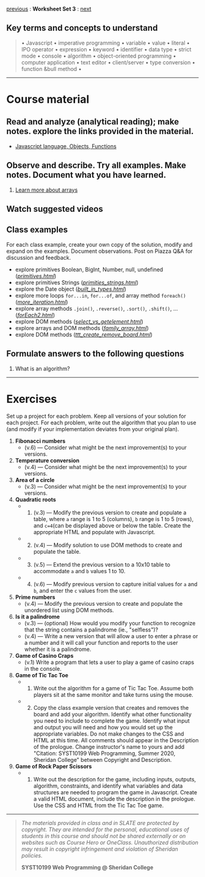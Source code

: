 [previous](set02.md) 
: **Worksheet Set 3**
: [next](set04.md)


## Key terms and concepts to understand
> &bull; Javascript  &bull; imperative programming  &bull; variable  &bull; value  &bull; literal  &bull; IPO operator &bull; expression  &bull; keyword  &bull; identifier  &bull;  data type &bull; strict mode  &bull; console  &bull;  algorithm  &bull; object-oriented programming  &bull; computer application  &bull;  text editor  &bull; client/server  &bull;  type conversion  &bull; function &bull method &bull;
> 
---


# Course material

## Read and analyze (analytical reading); make notes. explore the links provided in the material.

- [Javascript language, Objects, Functions](https://ebajcar.github.io/web10199/material/material_js.html)

## Observe and describe. Try all examples. Make notes. Document what you have learned.

1. [Learn more about arrays](../set3/more_about_arrays.md)


## Watch suggested videos

## Class examples

For each class example, create your own copy of the solution, modify and expand on the examples. Document observations. Post on Piazza Q&A for discussion and feedback.
- explore primitives Boolean, BigInt, Number, null, undefined ([*primitives.html*](../set3/primitives.html))
- explore primitives Strings ([*primities_strings.html*](../set3/primities_strings.html))
- explore the Date object ([*built_in_types.html*](../set3/built_in_types.html))
- explore more loops `for...in`, `for...of`, and array method `foreach()` ([*more_iteration.html*](../set3/more_iteration.html))
- explore array methods `.join()`, `.reverse()`, `.sort()`, `.shift()`, ... ([*forEach2.html*](../set3/forEach2.html))
- explore DOM methods ([*select_vs_getelement.html*](../set3/select_vs_getelement.html))
- explore arrays and DOM methods ([*family_array.html*](../set3/family_array.html))
- explore DOM methods ([*ttt_create_remove_board.html*](../set3/ttt_create_remove_board.html))



## Formulate answers to the following questions
1. What is an algorithm?


---


# Exercises
Set up a project for each problem. Keep all versions of your solution for each project.  For each problem, write out the
algorithm that you plan to use (and modify if your implementation deviates from your original
plan).


1. **Fibonacci numbers** 
    - (v.6) &mdash; Consider what might be the next improvement(s) to your versions.
2. **Temperature conversion** 
    - (v.4) &mdash; Consider what might be the next improvement(s) to your versions.      
3. **Area of a circle** 
    - (v.3) &mdash; Consider what might be the next improvement(s) to your versions.    
4. **Quadratic roots** 
    - 1. (v.3) &mdash; Modify the previous version to create and populate a table, where  `a` range is 1 to 5 (columns), `b` range is 1 to 5 (rows), and `c=4`(can be displayed above or below the table. Create the appropriate HTML and populate with Javascript. 
    - 2. (v.4) &mdash; Modify solution to use DOM methods to create and populate the table.
    - 3. (v.5) &mdash; Extend the previous version to a 10x10 table to accommodate `a` and `b` values 1 to 10.
    - 4. (v.6) &mdash; Modify previous version to capture initial values for `a` and `b`, and enter the `c` values from the user.
4. **Prime numbers** 
    - (v.4) &mdash; Modify the previous version to create and populate the unordered list using DOM methods.
7. **Is it a palindrome** 
    - (v.3) &mdash; (optional) How would you modify your function to recognize that the string contains a palindrome (ie., "selfless")?
    - (v.4) &mdash; Write a new version that will allow a user to enter a phrase or a number and it will call your function and reports to the user whether it is a palindrome.
9. **Game of Casino Craps**
	- (v.1) Write a program that lets a user to play a game of casino craps in the console.
8. **Game of Tic Tac Toe**
    - 1. Write out the algorithm for a game of Tic Tac Toe. Assume both players sit at the same monitor and take turns using the mouse.
    - 2. Copy the class example version that creates and removes the board and add your algorithm. Identify what other functionality you need to include to complete the game. Identify what input and output you will need and how you would set up the appropriate variables. Do not make changes to the CSS and HTML at this time. All comments should appear in the Description of the prologue. Change instructor's name to yours and add "Citation: SYST10199 Web Programming, Summer 2020, Sheridan College" between Copyright and Description.
9. **Game of Rock Paper Scissors**
    - 1. Write out the description for the game, including inputs, outputs, algorithm, constraints, and identify what variables and data structures are needed to program the game in Javascript. Create a valid HTML document, include the description in the prologue.  Use the CSS and HTML from the Tic Tac Toe game.

   
---
> *The materials provided in class and in SLATE are protected by copyright. They are intended for the personal, educational uses of students in this course and should not be shared externally or on websites such as Course Hero or OneClass. Unauthorized distribution may result in copyright infringement and violation of Sheridan policies.*
> 
> **SYST10199 Web Programming @ Sheridan College**
